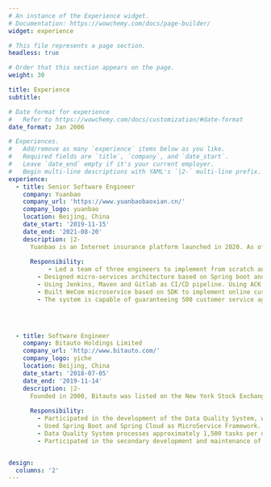 ```yaml
---
# An instance of the Experience widget.
# Documentation: https://wowchemy.com/docs/page-builder/
widget: experience

# This file represents a page section.
headless: true

# Order that this section appears on the page.
weight: 30

title: Experience
subtitle:

# Date format for experience
#   Refer to https://wowchemy.com/docs/customization/#date-format
date_format: Jan 2006

# Experiences.
#   Add/remove as many `experience` items below as you like.
#   Required fields are `title`, `company`, and `date_start`.
#   Leave `date_end` empty if it's your current employer.
#   Begin multi-line descriptions with YAML's `|2-` multi-line prefix.
experience:
  - title: Senior Software Engineer
    company: Yuanbao
    company_url: 'https://www.yuanbaobaoxian.cn/'
    company_logo: yuanbao
    location: Beijing, China
    date_start: '2019-11-15'
    date_end: '2021-08-20'
    description: |2-
      Yuanbao is an Internet insurance platform launched in 2020. As of May 2021, Yuanbao has accumulated millions of paying users and its business covers more than 90% of China. At the same time, it has completed the C round of financing of nearly RMB 1 billion. <img src="https://gczhao.me/image/experience/yuanbao_big.png" /> 
       
      Responsibility: 
 		   - Led a team of three engineers to implement from scratch and successfully launch the firm’s first Customer Service System, which provides product consultation and complaint handling services to customers through the hotline, WeChat and intelligent assistant.
        - Designed micro-services architecture based on Spring boot and Dubbo, using MySQL and Redis Cluster as high-performance database, Kafka as message queue, Zookeeper for configuration.
        - Using Jenkins, Maven and Gitlab as CI/CD pipeline. Using ACK (Alibaba Cloud Container Service for Kubernetes) as the deployment environment for scalability. Using Alibaba OSS as file storage.
        - Built WeCom microservice based on SDK to implement online customer service handling process.
        - The system is capable of guaranteeing 500 customer service agents to handle business online, with a daily customer reception of over 15k.

 


  - title: Software Engineer
    company: Bitauto Holdings Limited
    company_url: 'http://www.bitauto.com/'
    company_logo: yiche
    location: Beijing, China
    date_start: '2018-07-05'
    date_end: '2019-11-14'
    description: |2-
      Founded in 2000, Bitauto was listed on the New York Stock Exchange in 2010 and became a member of the Tencent family in November 2020 when it completed its privatization. As a leading automotive Internet company in China, Bitauto provides professional and rich Internet information and shopping guide services for Chinese auto users, and effective Internet marketing solutions for auto manufacturers and auto dealers. <img src="https://gczhao.me/image/experience/yiche.jpeg" /> 
     
      Responsibility: 
        - Participated in the development of the Data Quality System, which monitors data changes in the data warehouse in multiple dimensions according to preset rules, and pushes alerts to relevant groups.
        - Used Spring Boot and Spring Cloud as MicroService Framework. Using MySQL and Redis as high-performance database. Using Hive as the data collection source.
        - Data Quality System processes approximately 1,500 tasks per day, with a data coverage rate of 75 percent and a notification delivery rate of 98 percent.
        - Participated in the secondary development and maintenance of the big data platform based on CDH. Mainly responsible for Oozie and HUE.


design:
  columns: '2'
---
```

